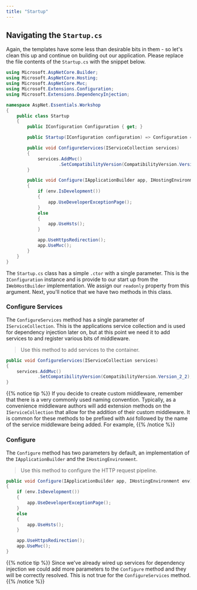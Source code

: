 ```yaml
---
title: "Startup"
---
```


## Navigating the `Startup.cs`

Again, the templates have some less than desirable bits in them - so let's clean this up and continue on building out our application. Please replace the file contents of the `Startup.cs` with the snippet below.

```cs
using Microsoft.AspNetCore.Builder;
using Microsoft.AspNetCore.Hosting;
using Microsoft.AspNetCore.Mvc;
using Microsoft.Extensions.Configuration;
using Microsoft.Extensions.DependencyInjection;

namespace AspNet.Essentials.Workshop
{
    public class Startup
    {
        public IConfiguration Configuration { get; }

        public Startup(IConfiguration configuration) => Configuration = configuration;

        public void ConfigureServices(IServiceCollection services)
        {
            services.AddMvc()
                    .SetCompatibilityVersion(CompatibilityVersion.Version_2_2);
        }

        public void Configure(IApplicationBuilder app, IHostingEnvironment env)
        {
            if (env.IsDevelopment())
            {
                app.UseDeveloperExceptionPage();
            }
            else
            {
                app.UseHsts();
            }

            app.UseHttpsRedirection();
            app.UseMvc();
        }
    }
}
```

The `Startup.cs` class has a simple `.ctor` with a single parameter. This is the `IConfiguration` instance and is provide to our start up from the `IWebHostBuilder` implementation. We assign our `readonly` property from this argument. Next, you'll notice that we have two methods in this class.

### Configure Services

The `ConfigureServices` method has a single parameter of `IServiceCollection`. This is the applications service collection and is used for dependency injection later on, but at this point we need it to add services to and register various bits of middleware.

> Use this method to add services to the container.

```cs
public void ConfigureServices(IServiceCollection services)
{
    services.AddMvc()
            .SetCompatibilityVersion(CompatibilityVersion.Version_2_2);
}
```

{{% notice tip %}}
If you decide to create custom middleware, remember that there is a very commonly used naming convention. Typically, as a convenience middleware authors will add extension methods on the `IServiceCollection` that allow for the addition of their custom middleware. It is common for these methods to be prefixed with `Add` followed by the name of the service middleware being added. For example, 
{{% /notice %}}

### Configure

The `Configure` method has two parameters by default, an implementation of the `IApplicationBuilder` and the `IHostingEnvironment`.

> Use this method to configure the HTTP request pipeline.

```cs
public void Configure(IApplicationBuilder app, IHostingEnvironment env)
{
    if (env.IsDevelopment())
    {
        app.UseDeveloperExceptionPage();
    }
    else
    {
        app.UseHsts();
    }

    app.UseHttpsRedirection();
    app.UseMvc();
}
```

{{% notice tip %}}
Since we've already wired up services for dependency injection we could add more parameters to the `Configure` method and they will be correctly resolved. This is not true for the `ConfigureServices` method.
{{% /notice %}}